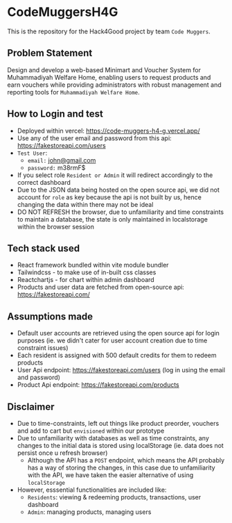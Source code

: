 # CodeMuggersH4G
This is the repository for the Hack4Good project by team `Code Muggers`.

## Problem Statement
Design and develop a web-based Minimart and Voucher System for Muhammadiyah Welfare Home, enabling users to request products and earn vouchers while providing administrators with robust management and reporting tools for `Muhammadiyah Welfare Home`.


## How to Login and test
* Deployed within vercel: 
 https://code-muggers-h4-g.vercel.app/
* Use any of the user email and password from this api: https://fakestoreapi.com/users 
* `Test User`:  
    * `email:` john@gmail.com
    * `password:` m38rmF$
* If you select role `Resident or Admin` it will redirect accordingly to the correct dashboard
* Due to the JSON data being hosted on the open source api, we did not account for `role` as  key because the api is not built by us, hence changing the data within there may not be ideal
* DO NOT REFRESH the browser, due to unfamiliarity and time constraints to maintain a database, the state is only maintained in localstorage within the browser session

## Tech stack used
* React framework bundled within vite module bundler
* Tailwindcss - to make use of in-built css classes
* Reactchartjs - for chart within admin dashboard
* Products and user data are fetched from open-source api: https://fakestoreapi.com/

## Assumptions made
* Default user accounts are retrieved using the open source api for login purposes (ie. we didn't cater for user account creation due to time constraint issues)
* Each resident is assigned with 500 default credits for them to redeem products
* User Api endpoint: https://fakestoreapi.com/users (log in using the email and password)
* Product Api endpoint: https://fakestoreapi.com/products


## Disclaimer
* Due to time-constraints, left out things like product preorder, vouchers and add to cart but `envisioned` within our prototype 
* Due to unfamiliarity with databases as well as time constraints, any changes to the initial data is stored using localStorage (ie. data does not persist once u refresh browser)
    * Although the API has a `POST` endpoint, which means the API probably has a way of storing the changes,
    in this case due to unfamiliarity with the API, we have taken the easier alternative of using `localStorage`
* However, esssential functionalities are included like:
    *  `Residents`: viewing & redeeming products, transactions, user dashboard
    * `Admin`: managing products, managing users 
